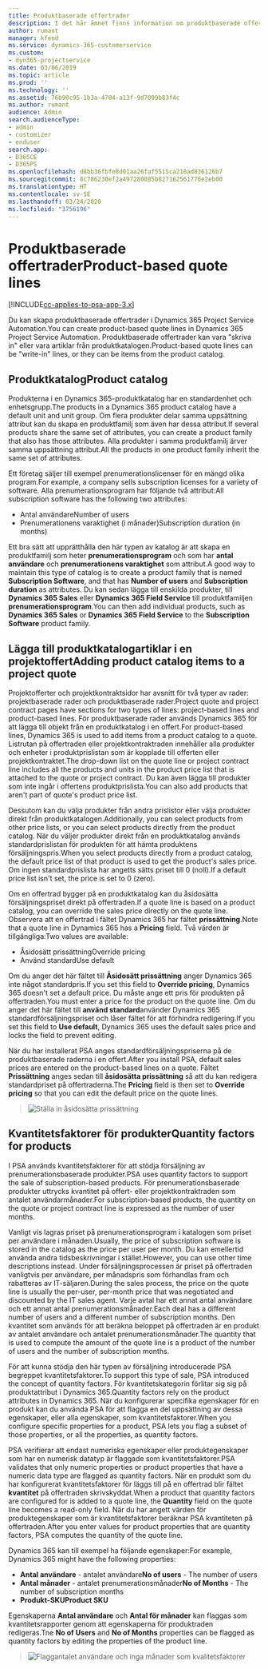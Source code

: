 ```yaml
---
title: Produktbaserade offertrader
description: I det här ämnet finns information om produktbaserade offertrader.
author: rumant
manager: kfend
ms.service: dynamics-365-customerservice
ms.custom:
- dyn365-projectservice
ms.date: 03/06/2019
ms.topic: article
ms.prod: ''
ms.technology: ''
ms.assetid: 76b90c95-1b3a-4704-a13f-9d7099b83f4c
ms.author: rumant
audience: Admin
search.audienceType:
- admin
- customizer
- enduser
search.app:
- D365CE
- D365PS
ms.openlocfilehash: d8bb36fbfe8d01aa26faf5515ca218ad836126b7
ms.sourcegitcommit: 8c786230ef2a497280885b827162561776e2eb00
ms.translationtype: HT
ms.contentlocale: sv-SE
ms.lasthandoff: 03/24/2020
ms.locfileid: "3756196"
---
```

# <a name="product-based-quote-lines"></a><span data-ttu-id="d6d0d-103">Produktbaserade offertrader</span><span class="sxs-lookup"><span data-stu-id="d6d0d-103">Product-based quote lines</span></span>

[!INCLUDE[cc-applies-to-psa-app-3.x](../includes/cc-applies-to-psa-app-3x.md)]


<span data-ttu-id="d6d0d-104">Du kan skapa produktbaserade offertrader i Dynamics 365 Project Service Automation.</span><span class="sxs-lookup"><span data-stu-id="d6d0d-104">You can create product-based quote lines in Dynamics 365 Project Service Automation.</span></span> <span data-ttu-id="d6d0d-105">Produktbaserade offertrader kan vara "skriva in" eller vara artiklar från produktkatalogen.</span><span class="sxs-lookup"><span data-stu-id="d6d0d-105">Product-based quote lines can be "write-in" lines, or they can be items from the product catalog.</span></span>

## <a name="product-catalog"></a><span data-ttu-id="d6d0d-106">Produktkatalog</span><span class="sxs-lookup"><span data-stu-id="d6d0d-106">Product catalog</span></span>

<span data-ttu-id="d6d0d-107">Produkterna i en Dynamics 365-produktkatalog har en standardenhet och enhetsgrupp.</span><span class="sxs-lookup"><span data-stu-id="d6d0d-107">The products in a Dynamics 365 product catalog have a default unit and unit group.</span></span> <span data-ttu-id="d6d0d-108">Om flera produkter delar samma uppsättning attribut kan du skapa en produktfamilj som även har dessa attribut.</span><span class="sxs-lookup"><span data-stu-id="d6d0d-108">If several products share the same set of attributes, you can create a product family that also has those attributes.</span></span> <span data-ttu-id="d6d0d-109">Alla produkter i samma produktfamilj ärver samma uppsättning attribut.</span><span class="sxs-lookup"><span data-stu-id="d6d0d-109">All the products in one product family inherit the same set of attributes.</span></span>

<span data-ttu-id="d6d0d-110">Ett företag säljer till exempel prenumerationslicenser för en mängd olika program.</span><span class="sxs-lookup"><span data-stu-id="d6d0d-110">For example, a company sells subscription licenses for a variety of software.</span></span> <span data-ttu-id="d6d0d-111">Alla prenumerationsprogram har följande två attribut:</span><span class="sxs-lookup"><span data-stu-id="d6d0d-111">All subscription software has the following two attributes:</span></span>

- <span data-ttu-id="d6d0d-112">Antal användare</span><span class="sxs-lookup"><span data-stu-id="d6d0d-112">Number of users</span></span> 
- <span data-ttu-id="d6d0d-113">Prenumerationens varaktighet (i månader)</span><span class="sxs-lookup"><span data-stu-id="d6d0d-113">Subscription duration (in months)</span></span>

<span data-ttu-id="d6d0d-114">Ett bra sätt att upprätthålla den här typen av katalog är att skapa en produktfamilj som heter **prenumerationsprogram** och som har **antal användare** och **prenumerationens varaktighet** som attribut.</span><span class="sxs-lookup"><span data-stu-id="d6d0d-114">A good way to maintain this type of catalog is to create a product family that is named **Subscription Software**, and that has **Number of users** and **Subscription duration** as attributes.</span></span> <span data-ttu-id="d6d0d-115">Du kan sedan lägga till enskilda produkter, till **Dynamics 365 Sales** eller **Dynamics 365 Field Service** till produktfamiljen **prenumerationsprogram**.</span><span class="sxs-lookup"><span data-stu-id="d6d0d-115">You can then add individual products, such as **Dynamics 365 Sales** or **Dynamics 365 Field Service** to the **Subscription Software** product family.</span></span>

## <a name="adding-product-catalog-items-to-a-project-quote"></a><span data-ttu-id="d6d0d-116">Lägga till produktkatalogartiklar i en projektoffert</span><span class="sxs-lookup"><span data-stu-id="d6d0d-116">Adding product catalog items to a project quote</span></span>

<span data-ttu-id="d6d0d-117">Projektofferter och projektkontraktsidor har avsnitt för två typer av rader: projektbaserade rader och produktbaserade rader.</span><span class="sxs-lookup"><span data-stu-id="d6d0d-117">Project quote and project contract pages have sections for two types of lines: project-based lines and product-based lines.</span></span> <span data-ttu-id="d6d0d-118">För produktbaserade rader används Dynamics 365 för att lägga till objekt från en produktkatalog i en offert.</span><span class="sxs-lookup"><span data-stu-id="d6d0d-118">For product-based lines, Dynamics 365 is used to add items from a product catalog to a quote.</span></span> <span data-ttu-id="d6d0d-119">Listrutan på offertraden eller projektkontraktraden innehåller alla produkter och enheter i produktprislistan som är kopplade till offerten eller projektkontraktet.</span><span class="sxs-lookup"><span data-stu-id="d6d0d-119">The drop-down list on the quote line or project contract line includes all the products and units in the product price list that is attached to the quote or project contract.</span></span> <span data-ttu-id="d6d0d-120">Du kan även lägga till produkter som inte ingår i offertens produktprislista.</span><span class="sxs-lookup"><span data-stu-id="d6d0d-120">You can also add products that aren't part of quote's product price list.</span></span>

<span data-ttu-id="d6d0d-121">Dessutom kan du välja produkter från andra prislistor eller välja produkter direkt från produktkatalogen.</span><span class="sxs-lookup"><span data-stu-id="d6d0d-121">Additionally, you can select products from other price lists, or you can select products directly from the product catalog.</span></span> <span data-ttu-id="d6d0d-122">När du väljer produkter direkt från en produktkatalog används standardprislistan för produkten för att hämta produktens försäljningspris.</span><span class="sxs-lookup"><span data-stu-id="d6d0d-122">When you select products directly from a product catalog, the default price list of that product is used to get the product's sales price.</span></span> <span data-ttu-id="d6d0d-123">Om ingen standardprislista har angetts sätts priset till 0 (noll).</span><span class="sxs-lookup"><span data-stu-id="d6d0d-123">If a default price list isn't set, the price is set to 0 (zero).</span></span>

<span data-ttu-id="d6d0d-124">Om en offertrad bygger på en produktkatalog kan du åsidosätta försäljningspriset direkt på offertraden.</span><span class="sxs-lookup"><span data-stu-id="d6d0d-124">If a quote line is based on a product catalog, you can override the sales price directly on the quote line.</span></span> <span data-ttu-id="d6d0d-125">Observera att en offertrad i fältet Dynamics 365 har fältet **prissättning**.</span><span class="sxs-lookup"><span data-stu-id="d6d0d-125">Note that a quote line in Dynamics 365 has a **Pricing** field.</span></span> <span data-ttu-id="d6d0d-126">Två värden är tillgängliga:</span><span class="sxs-lookup"><span data-stu-id="d6d0d-126">Two values are available:</span></span>

- <span data-ttu-id="d6d0d-127">Åsidosätt prissättning</span><span class="sxs-lookup"><span data-stu-id="d6d0d-127">Override pricing</span></span>  
- <span data-ttu-id="d6d0d-128">Använd standard</span><span class="sxs-lookup"><span data-stu-id="d6d0d-128">Use default</span></span>

<span data-ttu-id="d6d0d-129">Om du anger det här fältet till **Åsidosätt prissättning** anger Dynamics 365 inte något standardpris.</span><span class="sxs-lookup"><span data-stu-id="d6d0d-129">If you set this field to **Override pricing**, Dynamics 365 doesn't set a default price.</span></span> <span data-ttu-id="d6d0d-130">Du måste ange ett pris för produkten på offertraden.</span><span class="sxs-lookup"><span data-stu-id="d6d0d-130">You must enter a price for the product on the quote line.</span></span> <span data-ttu-id="d6d0d-131">Om du anger det här fältet till **använd standard**använder Dynamics 365 standardförsäljningspriset och låser fältet för att förhindra redigering.</span><span class="sxs-lookup"><span data-stu-id="d6d0d-131">If you set this field to **Use default**, Dynamics 365 uses the default sales price and locks the field to prevent editing.</span></span>

<span data-ttu-id="d6d0d-132">När du har installerat PSA anges standardförsäljningspriserna på de produktbaserade raderna i en offert.</span><span class="sxs-lookup"><span data-stu-id="d6d0d-132">After you install PSA, default sales prices are entered on the product-based lines on a quote.</span></span> <span data-ttu-id="d6d0d-133">Fältet **Prissättning** anges sedan till **åsidosätta prissättning** så att du kan redigera standardpriset på offertraderna.</span><span class="sxs-lookup"><span data-stu-id="d6d0d-133">The **Pricing** field is then set to **Override pricing** so that you can edit the default price on the quote lines.</span></span>

> ![Ställa in åsidosätta prissättning](media/basic-guide-10.png)
 
## <a name="quantity-factors-for-products"></a><span data-ttu-id="d6d0d-135">Kvantitetsfaktorer för produkter</span><span class="sxs-lookup"><span data-stu-id="d6d0d-135">Quantity factors for products</span></span>

<span data-ttu-id="d6d0d-136">I PSA används kvantitetsfaktorer för att stödja försäljning av prenumerationsbaserade produkter.</span><span class="sxs-lookup"><span data-stu-id="d6d0d-136">PSA uses quantity factors to support the sale of subscription-based products.</span></span> <span data-ttu-id="d6d0d-137">För prenumerationsbaserade produkter uttrycks kvantitet på offert- eller projektkontraktraden som antalet användarmånader.</span><span class="sxs-lookup"><span data-stu-id="d6d0d-137">For subscription-based products, the quantity on the quote or project contract line is expressed as the number of user months.</span></span>

<span data-ttu-id="d6d0d-138">Vanligt vis lagras priset på prenumerationsprogram i katalogen som priset per användare i månaden.</span><span class="sxs-lookup"><span data-stu-id="d6d0d-138">Usually, the price of subscription software is stored in the catalog as the price per user per month.</span></span> <span data-ttu-id="d6d0d-139">Du kan emellertid använda andra tidsbeskrivningar i stället.</span><span class="sxs-lookup"><span data-stu-id="d6d0d-139">However, you can use other time descriptions instead.</span></span> <span data-ttu-id="d6d0d-140">Under försäljningsprocessen är priset på offertraden vanligtvis per användare, per månadspris som förhandlas fram och rabatteras av IT-säljaren.</span><span class="sxs-lookup"><span data-stu-id="d6d0d-140">During the sales process, the price on the quote line is usually the per-user, per-month price that was negotiated and discounted by the IT sales agent.</span></span> <span data-ttu-id="d6d0d-141">Varje avtal har ett annat antal användare och ett annat antal prenumerationsmånader.</span><span class="sxs-lookup"><span data-stu-id="d6d0d-141">Each deal has a different number of users and a different number of subscription months.</span></span> <span data-ttu-id="d6d0d-142">Den kvantitet som används för att beräkna beloppet på offertraden är en produkt av antalet användare och antalet prenumerationsmånader.</span><span class="sxs-lookup"><span data-stu-id="d6d0d-142">The quantity that is used to compute the amount of the quote line is a product of the number of users and the number of subscription months.</span></span>

<span data-ttu-id="d6d0d-143">För att kunna stödja den här typen av försäljning introducerade PSA begreppet kvantitetsfaktorer.</span><span class="sxs-lookup"><span data-stu-id="d6d0d-143">To support this type of sale, PSA introduced the concept of quantity factors.</span></span> <span data-ttu-id="d6d0d-144">För kvantitetskategorin förlitar sig sig på produktattribut i Dynamics 365.</span><span class="sxs-lookup"><span data-stu-id="d6d0d-144">Quantity factors rely on the product attributes in Dynamics 365.</span></span> <span data-ttu-id="d6d0d-145">När du konfigurerar specifika egenskaper för en produkt kan du använda PSA för att flagga en del uppsättning av dessa egenskaper, eller alla egenskaper, som kvantitetsfaktorer.</span><span class="sxs-lookup"><span data-stu-id="d6d0d-145">When you configure specific properties for a product, PSA lets you flag a subset of those properties, or all the properties, as quantity factors.</span></span>

<span data-ttu-id="d6d0d-146">PSA verifierar att endast numeriska egenskaper eller produktegenskaper som har en numerisk datatyp är flaggade som kvantitetsfaktorer.</span><span class="sxs-lookup"><span data-stu-id="d6d0d-146">PSA validates that only numeric properties or product properties that have a numeric data type are flagged as quantity factors.</span></span> <span data-ttu-id="d6d0d-147">När en produkt som du har konfigurerat kvantitetsfaktorer för läggs till på en offertrad blir fältet **kvantitet** på offertraden skrivskyddat.</span><span class="sxs-lookup"><span data-stu-id="d6d0d-147">When a product that quantity factors are configured for is added to a quote line, the **Quantity** field on the quote line becomes a read-only field.</span></span> <span data-ttu-id="d6d0d-148">När du har angett värden för produktegenskaper som är kvantitetsfaktorer beräknar PSA kvantiteten på offertraden.</span><span class="sxs-lookup"><span data-stu-id="d6d0d-148">After you enter values for product properties that are quantity factors, PSA computes the quantity of the quote line.</span></span>

<span data-ttu-id="d6d0d-149">Dynamics 365 kan till exempel ha följande egenskaper:</span><span class="sxs-lookup"><span data-stu-id="d6d0d-149">For example, Dynamics 365 might have the following properties:</span></span> 

- <span data-ttu-id="d6d0d-150">**Antal användare** - antalet användare</span><span class="sxs-lookup"><span data-stu-id="d6d0d-150">**No of users** - The number of users</span></span> 
- <span data-ttu-id="d6d0d-151">**Antal månader** - antalet prenumerationsmånader</span><span class="sxs-lookup"><span data-stu-id="d6d0d-151">**No of Months** - The number of subscription months</span></span>
- <span data-ttu-id="d6d0d-152">**Produkt-SKU**</span><span class="sxs-lookup"><span data-stu-id="d6d0d-152">**Product SKU**</span></span> 

<span data-ttu-id="d6d0d-153">Egenskaperna **Antal användare** och **Antal för månader** kan flaggas som kvantitetsrapporter genom att egenskaperna för produktraden redigeras.</span><span class="sxs-lookup"><span data-stu-id="d6d0d-153">Tne **No of Users** and **No of Months** properties can be flagged as quantity factors by editing the properties of the product line.</span></span> 

> ![Flaggantalet användare och inga månader som kvalitetsfaktorer](media/basic-guide-11.png)
 
